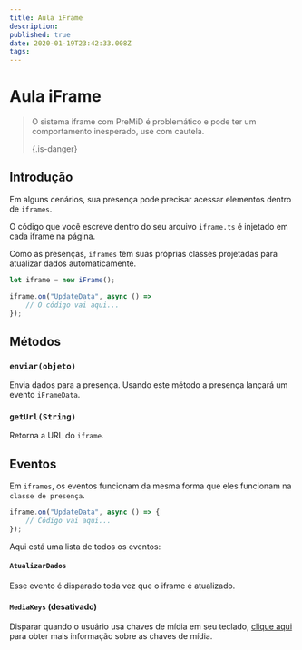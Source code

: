 ```yaml
---
title: Aula iFrame
description:
published: true
date: 2020-01-19T23:42:33.008Z
tags:
---
```


# Aula iFrame
> O sistema iframe com PreMiD é problemático e pode ter um comportamento inesperado, use com cautela. 
> 
> {.is-danger}

## Introdução

Em alguns cenários, sua presença pode precisar acessar elementos dentro de `iframes`.

O código que você escreve dentro do seu arquivo `iframe.ts` é injetado em cada iframe na página.

Como as presenças, `iframes` têm suas próprias classes projetadas para atualizar dados automaticamente.

```typescript
let iframe = new iFrame();

iframe.on("UpdateData", async () =>
    // O código vai aqui...
});
```

## Métodos

### `enviar(objeto)`
Envia dados para a presença. Usando este método a presença lançará um evento `iFrameData`.

### `getUrl(String)`
Retorna a URL do `iframe`.

## Eventos
Em `iframes`, os eventos funcionam da mesma forma que eles funcionam na `classe de presença`.

```typescript
iframe.on("UpdateData", async () => {
    // Código vai aqui...
});
```

Aqui está uma lista de todos os eventos:

#### `AtualizarDados`

Esse evento é disparado toda vez que o iframe é atualizado.

#### `MediaKeys` (desativado)

Disparar quando o usuário usa chaves de mídia em seu teclado, [clique aqui](/dev/presence/class#mediakeys) para obter mais informação sobre as chaves de mídia.